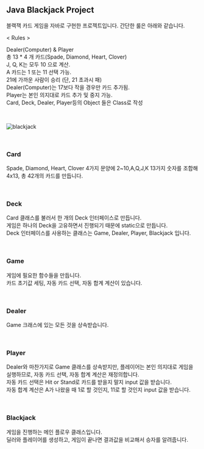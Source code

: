 
## Java Blackjack Project
블랙잭 카드 게임을 자바로 구현한 프로젝트입니다. 간단한 룰은 아래와 같습니다.

< Rules >

Dealer(Computer) & Player   
총 13 * 4 개 카드(Spade, Diamond, Heart, Clover)    
J, Q, K는 모두 10 으로 계산.     
A 카드는 1 또는 11 선택 가능.    
21에 가까운 사람이 승리 (단, 21 초과시 패)   
Dealer(Computer)는 17보다 작을 경우만 카드 추가됨.    
Player는 본인 의지대로 카드 추가 및 중지 가능.    
Card, Deck, Dealer, Player등의 Object 들은 Class로 작성    

<br>

![blackjack](https://user-images.githubusercontent.com/44750085/54094281-280ba600-43e3-11e9-8a3f-69c91c55d957.png)

<br>

### Card
Spade, Diamond, Heart, Clover 4가지 문양에 2~10,A,Q,J,K 13가지 숫자를 조합해 4x13, 총 42개의 카드를 만듭니다.

<br>


### Deck
Card 클래스를 불러서 한 개의 Deck 인터페이스로 만듭니다.   
게임은 하나의 Deck을 고유하면서 진행되기 때문에 static으로 만듭니다.    
Deck 인터페이스를 사용하는 클래스는 Game, Dealer, Player, Blackjack 입니다.   

<br>

### Game
게임에 필요한 함수들을 만듭니다.    
카드 초기값 세팅, 자동 카드 선택, 자동 합계 계산이 있습니다.

<br>


### Dealer
Game 크래스에 있는 모든 것을 상속받습니다.

<br>


### Player
Dealer와 마찬가지로 Game 클래스를 상속받지만, 플레이어는 본인 의지대로 게임을 실행하므로, 자동 카드 선택, 자동 합계 계산은 재정의합니다.    
자동 카드 선택은 Hit or Stand로 카드를 받을지 말지 input 값을 받습니다.    
자동 합계 계산은 A가 나왔을 때 1로 할 것인지, 11로 할 것인지 input 값을 받습니다.   

<br>


### Blackjack  
게임을 진행하는 메인 플로우 클래스입니다.   
딜러와 플레이어를 생성하고, 게임이 끝나면 결과값을 비교해서 승자를 알려줍니다. 

<br>


